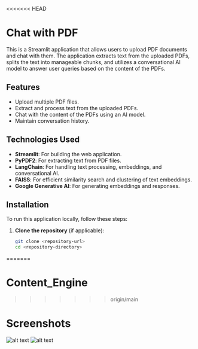 <<<<<<< HEAD
# Chat with PDF

This is a Streamlit application that allows users to upload PDF documents and chat with them. The application extracts text from the uploaded PDFs, splits the text into manageable chunks, and utilizes a conversational AI model to answer user queries based on the content of the PDFs.

## Features

- Upload multiple PDF files.
- Extract and process text from the uploaded PDFs.
- Chat with the content of the PDFs using an AI model.
- Maintain conversation history.

## Technologies Used

- **Streamlit**: For building the web application.
- **PyPDF2**: For extracting text from PDF files.
- **LangChain**: For handling text processing, embeddings, and conversational AI.
- **FAISS**: For efficient similarity search and clustering of text embeddings.
- **Google Generative AI**: For generating embeddings and responses.

## Installation

To run this application locally, follow these steps:

1. **Clone the repository** (if applicable):

   ```bash
   git clone <repository-url>
   cd <repository-directory>
=======
# Content_Engine
>>>>>>> origin/main

# Screenshots

![alt text](<Screenshot 2024-11-16 202704.png>) 
![alt text](<Screenshot 2024-11-16 202626.png>)